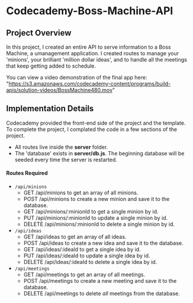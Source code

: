 # Codecademy-Boss-Machine-API
## Project Overview

In this project, I created an entire API to serve information to a Boss Machine, a umanagement application. I created routes to manage your 'minions', your brilliant 'million dollar ideas', and to handle all the meetings that keep getting added to schedule.

You can view a video demonstration of the final app here:
"https://s3.amazonaws.com/codecademy-content/programs/build-apis/solution-videos/BossMachine480.mov" 

## Implementation Details

Codecademy provided the front-end side of the project and the template. To complete the project, I complated the code in a few sections of the project.

- All routes  live inside the **server** folder.
- The 'database' exists in **server/db.js**. The beginning database will be seeded every time the server is restarted. 
#### Routes Required

- `/api/minions`
  - GET /api/minions to get an array of all minions.
  - POST /api/minions to create a new minion and save it to the database.
  - GET /api/minions/:minionId to get a single minion by id.
  - PUT /api/minions/:minionId to update a single minion by id.
  - DELETE /api/minions/:minionId to delete a single minion by id.
- `/api/ideas`
  - GET /api/ideas to get an array of all ideas.
  - POST /api/ideas to create a new idea and save it to the database.
  - GET /api/ideas/:ideaId to get a single idea by id.
  - PUT /api/ideas/:ideaId to update a single idea by id.
  - DELETE /api/ideas/:ideaId to delete a single idea by id.
- `/api/meetings`
  - GET /api/meetings to get an array of all meetings.
  - POST /api/meetings to create a new meeting and save it to the database.
  - DELETE /api/meetings to delete _all_ meetings from the database.
